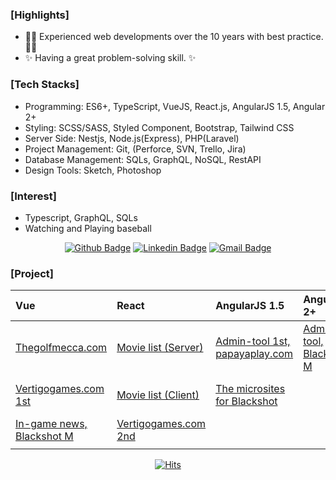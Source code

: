 ### [Highlights]
- 🙌🏼 Experienced web developments over the 10 years with best practice. 🙌🏼
- ✨ Having a great problem-solving skill. ✨

### [Tech Stacks]
- Programming: ES6+, TypeScript, VueJS, React.js, AngularJS 1.5, Angular 2+
- Styling: SCSS/SASS, Styled Component, Bootstrap, Tailwind CSS
- Server Side: Nestjs, Node.js(Express), PHP(Laravel)
- Project Management: Git, (Perforce, SVN, Trello, Jira)
- Database Management: SQLs, GraphQL, NoSQL, RestAPI 
- Design Tools: Sketch, Photoshop

### [Interest]
- Typescript, GraphQL, SQLs
- Watching and Playing baseball

<div align=center>
	
[![Github Badge](http://img.shields.io/badge/GitHub-black?style=flat&logo=github&link=https://github.com/brandon-pang/)](https://github.com/brandon-pang)
[![Linkedin Badge](https://img.shields.io/badge/-LinkedIn-blue?style=flat&logo=Linkedin&logoColor=white&link=https://www.linkedin.com/in/frontendbrandon/?locale=en_US)](https://www.linkedin.com/in/frontendbrandon/?locale=en_US)
[![Gmail Badge](https://img.shields.io/badge/Gmail-d14836?style=flat&logo=Gmail&logoColor=white&link=mailto:jaehoon.pang@gmail.com)](mailto:jaehoon.pang@gmail.com)

</div>

### [Project]
| Vue | React | AngularJS 1.5| Angular 2+ | Typescript|
|:---|:---|:---|:---|:---|
|[Thegolfmecca.com](https://github.com/brandon-pang/tgm-official-home)|[Movie list (Server)](https://github.com/brandon-pang/per-movie-list-server) | [Admin-tool 1st, papayaplay.com](https://github.com/brandon-pang/ppy-potal-admin-tool-ver1) | [Admin-tool, Blackshot M](https://github.com/brandon-pang/ppy-bsm-in-admintool)| [Uber Clone (Server)](https://github.com/brandon-pang/buber-server)|
|[Vertigogames.com 1st](https://github.com/brandon-pang/vtg-home-ver1) | [Movie list (Client)](https://github.com/brandon-pang/per-movie-list-client) | [The microsites for Blackshot](https://github.com/brandon-pang/ppy-microsites-eachgame) | | [Uber Clone (Client)](https://github.com/brandon-pang/buber-client) |
| [In-game news, Blackshot M](https://github.com/brandon-pang/ppy-bsm-in-news)| [Vertigogames.com 2nd](https://github.com/brandon-pang/vtg-home-ver2) | | | [Blockchain Clone](https://github.com/brandon-pang/type-blockchain)|
| | | | |

<div align=center>
  
[![Hits](https://hits.seeyoufarm.com/api/count/incr/badge.svg?url=https%3A%2F%2Fgithub.com%2Fbrandon-pang&count_bg=%2379C83D&title_bg=%23555555&icon=&icon_color=%23E7E7E7&title=hits&edge_flat=false)](https://github.com/brandon-pang)

</div>
